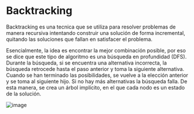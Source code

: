 # Backtracking
Backtracking es una tecnica que se utiliza para resolver problemas de manera recursiva intentando construir una solución de forma incremental, quitando las soluciones que fallan en satisfacer el problema.

Esencialmente, la idea es encontrar la mejor combinación posible, por eso se dice que este tipo de algoritmo es una búsqueda en profundidad (DFS). Durante la búsqueda, si se encuentra una alternativa incorrecta, la búsqueda retrocede hasta el paso anterior y toma la siguiente alternativa. Cuando se han terminado las posibilidades, se vuelve a la elección anterior y se toma al siguiente hijo. Si no hay más alternativas la búsqueda falla. De esta manera, se crea un árbol implícito, en el que cada nodo es un estado de la solución.

![image](https://upload.wikimedia.org/wikipedia/commons/thumb/1/1e/Backtracking-no-backjumping.svg/1200px-Backtracking-no-backjumping.svg.png)
